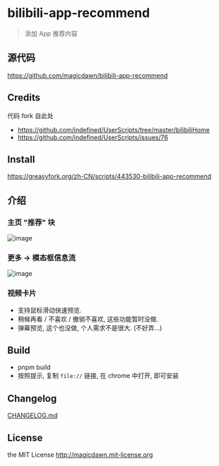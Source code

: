# bilibili-app-recommend

> 添加 App 推荐内容

## 源代码

https://github.com/magicdawn/bilibili-app-recommend

## Credits

代码 fork 自此处

- https://github.com/indefined/UserScripts/tree/master/bilibiliHome
- https://github.com/indefined/UserScripts/issues/76

## Install

https://greasyfork.org/zh-CN/scripts/443530-bilibili-app-recommend

## 介绍

### 主页 "推荐" 块

![image](https://user-images.githubusercontent.com/4067115/163818208-9090095d-1690-4d03-a0ff-bcca72b071ea.png)

### 更多 -> 模态框信息流

![image](https://user-images.githubusercontent.com/4067115/163818386-1550dcbd-69fb-4eec-9db2-fb4d538a7e20.png)

### 视频卡片

- 支持鼠标滑动快速预览.
- 稍候再看 / 不喜欢 / 撤销不喜欢, 这些功能暂时没做.
- 弹幕预览, 这个也没做, 个人需求不是很大. (不好弄...)

## Build

- pnpm build
- 按照提示, 复制 `file://` 链接, 在 chrome 中打开, 即可安装

## Changelog

[CHANGELOG.md](https://github.com/magicdawn/bilibili-app-recommend/blob/master/CHANGELOG.md)

## License

the MIT License http://magicdawn.mit-license.org
